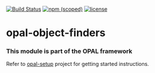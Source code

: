[![Build Status](https://travis-ci.org/telligro/opal-object-finders.svg?branch=master)](https://travis-ci.org/telligro/opal-object-finders)  [![npm (scoped)](https://img.shields.io/npm/v/@telligro/opal-page-object-finder.svg)](https://www.npmjs.com/package/@telligro/opal-page-object-finder) [![license](https://img.shields.io/github/license/telligro/opal-object-finders.svg)](LICENSE)
# opal-object-finders
### This module is part of the OPAL framework
Refer to  [opal-setup](https://github.com/telligro/opal-setup) project for getting started instructions.
